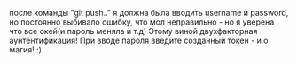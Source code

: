 после команды "git push.." я должна была вводить username и password, но постоянно выбивало ошибку,  что мол неправильно - но я уверена что все окей(и пароль меняла и т.д)
Этому виной двухфакторная аунтентификация! 
При вводе пароля введите созданный токен - и о магия! :)
